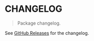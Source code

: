 # CHANGELOG

> Package changelog.

See [GitHub Releases](https://github.com/stdlib-js/math-base-special-abs2/releases) for the changelog.